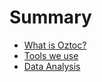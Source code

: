 # Summary

* [What is Oztoc?](what_is_oztoc/README)
* [Tools we use](tools_we_use/README)
* [Data Analysis](data_analysis/README)

